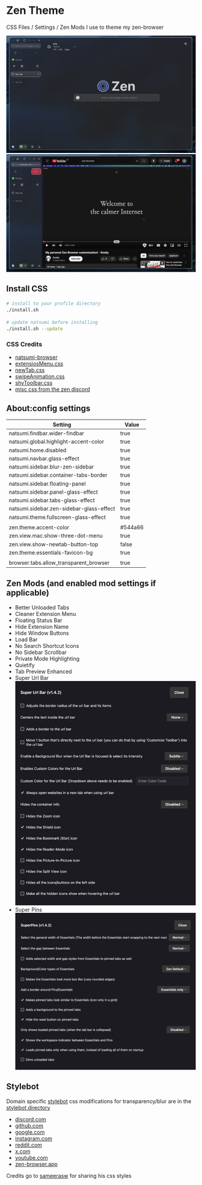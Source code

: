 # Zen Theme

CSS Files / Settings / Zen Mods I use to theme my zen-browser

![Screenshot of Browser](assets/screenshot_start.png)
![Screenshot of Youtube](assets/screenshot_youtube.png)

## Install CSS 

```bash
# install to your profile directory 
./install.sh 

# update natsumi before installing
./install.sh --update
```

### CSS Credits
- [natsumi-browser](https://github.com/greeeen-dev/natsumi-browser)
- [extensiosMenu.css](https://discord.com/channels/1088172780480114748/1281374861536526356/1337502917292326975)
- [newTab.css](https://discord.com/channels/1088172780480114748/1278814497917632552/threads/1317054453836415048)
- [swipeAnimation.css](https://github.com/sameerasw/zen-themes/tree/main/Zenimations)
- [shyToolbar.css](https://github.com/Naezr/zen-browser-css/blob/main/HiddenToolbar/shy-toolbar.css)
- [misc css from the zen discord](https://discord.com/channels/1088172780480114748)

## About:config settings

| Setting                                        | Value   |
|------------------------------------------------|---------|
| natsumi.findbar.wider-findbar                  | true    |
| natsumi.global.highlight-accent-color          | true    |
| natsumi.home.disabled                          | true    |
| natsumi.navbar.glass-effect                     | true    |
| natsumi.sidebar.blur-zen-sidebar               | true    |
| natsumi.sidebar.container-tabs-border          | true    |
| natsumi.sidebar.floating-panel                 | true    |
| natsumi.sidebar.panel-glass-effect             | true    |
| natsumi.sidebar.tabs-glass-effect              | true    |
| natsumi.sidebar.zen-sidebar-glass-effect       | true    |
| natsumi.theme.fullscreen-glass-effect          | true    |
|                                                |         |
| zen.theme.accent-color                         | #544a66 |
| zen.view.mac.show-three-dot-menu               | true    |
| zen.view.show-newtab-button-top                | false   |
| zen.theme.essentials-favicon-bg                | true    |
|                                                |         |
| browser.tabs.allow_transparent_browser         | true    |

## Zen Mods (and enabled mod settings if applicable)

- Better Unloaded Tabs
- Cleaner Extension Menu
- Floating Status Bar
- Hide Extension Name
- Hide Window Buttons
- Load Bar
- No Search Shortcut Icons
- No Sidebar Scrollbar
- Private Mode Highlighting
- Quietify
- Tab Preview Enhanced
- Super Url Bar
![Super Url Bar Settings](assets/superurlbar.png)
- Super Pins
![Super Pins Settings](assets/superpins.png)

## Stylebot 

Domain specific [stylebot](https://stylebot.dev/) css modifications for transparency/blur are in the [stylebot directory](/stylebot)

- [discord.com](/stylebot/discord.com.css)
- [github.com](/stylebot/github.com.css)
- [google.com](/stylebot/google.com.css)
- [instagram.com](/stylebot/instagram.com.css)
- [reddit.com](/stylebot/reddit.com.css)
- [x.com](/stylebot/x.com.css)
- [youtube.com](/stylebot/youtube.com.css)
- [zen-browser.app](/stylebot/zen-browser.app.css)

Credits go to [sameerasw](https://github.com/sameerasw/my-internet) for sharing his css styles